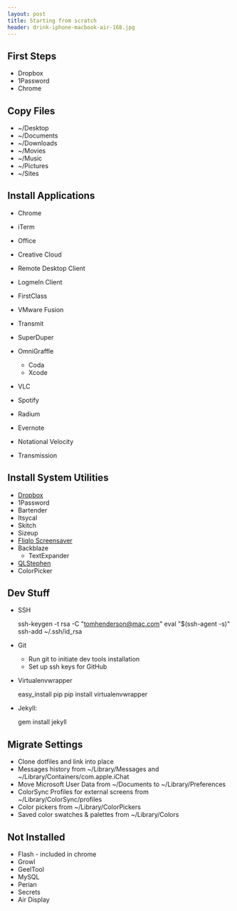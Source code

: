 ```yaml
---
layout: post
title: Starting from scratch
header: drink-iphone-macbook-air-168.jpg
---
```


First Steps
-----------
 - Dropbox
 - 1Password
 - Chrome

Copy Files
----------
 * ~/Desktop
 * ~/Documents
 * ~/Downloads
 * ~/Movies
 * ~/Music
 * ~/Pictures
 * ~/Sites

Install Applications
--------------------
 * Chrome
 * iTerm
 * Office
 * Creative Cloud
 * Remote Desktop Client
 * LogmeIn Client
 * FirstClass
 * VMware Fusion
 * Transmit
 * SuperDuper
 * OmniGraffle
	 * Coda
	 * Xcode
 
 * VLC
 * Spotify
 * Radium
 * Evernote
 * Notational Velocity
 * Transmission

Install System Utilities
------------------------
 * [Dropbox](http://www.dropbox.com)
 * 1Password
 * Bartender
 * Itsycal
 * Skitch
 * Sizeup
 * [Fliqlo Screensaver](http://fliqlo.com/)
 * Backblaze
     * TextExpander
 * [QLStephen](http://whomwah.github.io/qlstephen/)
 * ColorPicker

Dev Stuff
---------
 * SSH

    ssh-keygen -t rsa -C "tomhenderson@mac.com"
    eval "$(ssh-agent -s)"
    ssh-add ~/.ssh/id_rsa

 * Git
 	* Run git to initiate dev tools installation
 	* Set up ssh keys for GitHub

 * Virtualenvwrapper

    easy_install pip
    pip install virtualenvwrapper

 * Jekyll:

     gem install jekyll

Migrate Settings
----------------
 * Clone dotfiles and link into place
 * Messages history from ~/Library/Messages and ~/Library/Containers/com.apple.iChat
 * Move Microsoft User Data from ~/Documents to ~/Library/Preferences
 * ColorSync Profiles for external screens from ~/Library/ColorSync/profiles
 * Color pickers from ~/Library/ColorPickers
 * Saved color swatches & palettes from ~/Library/Colors

Not Installed
-------------
 * Flash - included in chrome
 * Growl
 * GeelTool
 * MySQL
 * Perian
 * Secrets
 * Air Display

